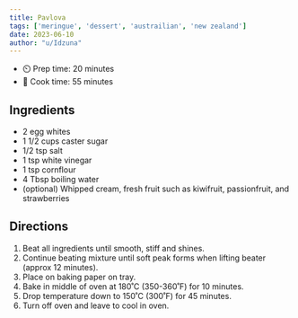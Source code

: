 ```yaml
---
title: Pavlova
tags: ['meringue', 'dessert', 'austrailian', 'new zealand']
date: 2023-06-10
author: "u/Idzuna"
---
```


- ⏲️ Prep time: 20 minutes
- 🍳 Cook time: 55 minutes

## Ingredients

- 2 egg whites
- 1 1/2 cups caster sugar
- 1/2 tsp salt
- 1 tsp white vinegar
- 1 tsp cornflour
- 4 Tbsp boiling water
- (optional) Whipped cream, fresh fruit such as kiwifruit, passionfruit, and strawberries

## Directions

1. Beat all ingredients until smooth, stiff and shines. 
2. Continue beating mixture until soft peak forms when lifting beater (approx 12 minutes).
3. Place on baking paper on tray.
4. Bake in middle of oven at 180˚C (350-360˚F) for 10 minutes.
5. Drop temperature down to 150˚C (300˚F) for 45 minutes.
6. Turn off oven and leave to cool in oven.
